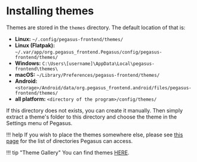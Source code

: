 # Installing themes

Themes are stored in the `themes` directory. The default location of that is:

- **Linux:** `~/.config/pegasus-frontend/themes/`
- **Linux (Flatpak):** `~/.var/app/org.pegasus_frontend.Pegasus/config/pegasus-frontend/themes/`
- **Windows:** `C:\Users\[username]\AppData\Local\pegasus-frontend\themes\`
- **macOS:** `~/Library/Preferences/pegasus-frontend/themes/`
- **Android:** `<storage>/Android/data/org.pegasus_frontend.android/files/pegasus-frontend/themes/`
- **all platform:** `<directory of the program>/config/themes/`

If this directory does not exists, you can create it manually. Then simply extract a theme's folder to this directory and choose the theme in the Settings menu of Pegasus.

!!! help
    If you wish to place the themes somewhere else, please see [this page](config-dirs.md) for the list of directories Pegasus can access.

!!! tip "Theme Gallery"
    You can find themes [HERE](https://pegasus-frontend.org/tools/themes/).
